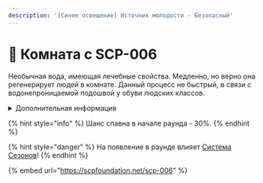 ```yaml
---
description: '[Синее освещение] Источник молодости - Безопасный'
---
```


# 🏥 Комната с SCP-006

Необычная вода, имеющая лечебные свойства. Медленно, но верно она регенерирует людей в комнате. Данный процесс не быстрый, в связи с водонепроницаемой подошвой у обуви людских классов.

<details>

<summary>Дополнительная информация</summary>

* Нахождение в этой комнате не только регенерирует здоровье, но и увеличивает его максимум.

</details>

{% hint style="info" %}
Шанс спавна в начале раунда - 30%.
{% endhint %}

{% hint style="danger" %}
На появление в раунде влияет [Система Сезонов](../server-systems/seasons-system.md)!
{% endhint %}

{% embed url="https://scpfoundation.net/scp-006" %}
